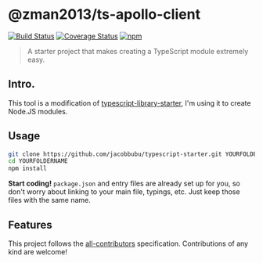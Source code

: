 # @zman2013/ts-apollo-client

[![Build Status](https://travis-ci.org/zman/ts-apollo-client.svg)](https://travis-ci.org/zman/ts-apollo-client)
[![Coverage Status](https://coveralls.io/repos/github/zman/ts-apollo-client/badge.svg)](https://coveralls.io/github/zman/ts-apollo-client)
[![npm](https://img.shields.io/npm/v/@zman2013/ts-apollo-client.svg)](https://www.npmjs.com/package/@zman2013/ts-apollo-client/)

> A starter project that makes creating a TypeScript module extremely easy.

## Intro.

This tool is a modification of [typescript-library-starter](https://github.com/alexjoverm/typescript-library-starter), I'm using it to create Node.JS modules.

## Usage

```bash
git clone https://github.com/jacobbubu/typescript-starter.git YOURFOLDERNAME
cd YOURFOLDERNAME
npm install
```

**Start coding!** `package.json` and entry files are already set up for you, so don't worry about linking to your main file, typings, etc. Just keep those files with the same name.

## Features

This project follows the [all-contributors](https://github.com/kentcdodds/all-contributors) specification. Contributions of any kind are welcome!
